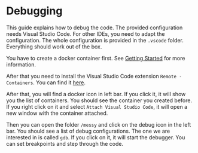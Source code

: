 # Debugging

This guide explains how to debug the code. The provided configuration needs Visual Studio Code. For other IDEs, you need to adapt the configuration.
The whole configuration is provided in the `.vscode` folder. Everything should work out of the box. 

You have to create a docker container first. See [Getting Started](getting-started.md) for more information.

After that you need to install the Visual Studio Code extension `Remote - Containers`. You can find it [here](https://marketplace.visualstudio.com/items?itemName=ms-vscode-remote.remote-containers).

After that, you will find a docker icon in left bar. If you click it, it will show you the list of containers. You should see the container you created before. If you right click on it and select `Attach Visual Studio Code`, it will open a new window with the container attached.

Then you can open the folder `/messy` and click on the debug icon in the left bar. You should see a list of debug configurations. The one we are interested in is called `gdb`. If you click on it, it will start the debugger. You can set breakpoints and step through the code.